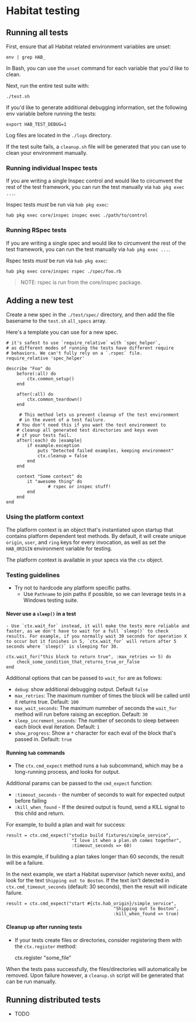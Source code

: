 # Habitat testing

## Running all tests

First, ensure that all Habitat related environment variables are unset:


	env | grep HAB_

In Bash, you can use the `unset` command for each variable that you'd like to clean.

Next, run the entire test suite with:

	./test.sh

If you'd like to generate additional debugging information, set the following env variable before running the tests:

	export HAB_TEST_DEBUG=1

Log files are located in the `./logs` directory.

If the test suite fails, a `cleanup.sh` file will be generated that you can use to clean your environment manually.

### Running individual Inspec tests

If you are writing a single Inspec control and would like to circumvent the rest of the test framework, you can run the test manually via `hab pkg exec ...`.

Inspec tests _must_ be run via `hab pkg exec`:

	hab pkg exec core/inspec inspec exec ./path/to/control

### Running RSpec tests

If you are writing a single spec and would like to circumvent the rest of the test framework, you can run the test manually via `hab pkg exec ...`.

Rspec tests _must_ be run via `hab pkg exec`:

	hab pkg exec core/inspec rspec ./spec/foo.rb

> NOTE: rspec is run from the core/inspec package.


## Adding a new test

Create a new spec in the `./test/spec/` directory, and then add the file basename to the `test.sh` `all_specs` array.

Here's a template you can use for a new spec.

```
# it's safest to use `require_relative` with `spec_helper`, 
# as different modes of running the tests have different require 
# behaviors. We can't fully rely on a `.rspec` file.
require_relative 'spec_helper'

describe "Foo" do
    before(:all) do
        ctx.common_setup()
    end

    after(:all) do
        ctx.common_teardown()
    end

	 # This method lets us prevent cleanup of the test environment
	 # in the event of a test failure.
    # You don't need this if you want the test environment to 
    # cleanup all generated test directories and keys even
    # if your tests fail.
    after(:each) do |example|
        if example.exception
            puts "Detected failed examples, keeping environment"
            ctx.cleanup = false
        end
    end

    context "Some context" do
        it "awesome thing" do
				# rspec or inspec stuff!
        end
    end
end
```

### Using the platform context

The platform context is an object that's instantiated upon startup that contains platform dependent test methods. By default, it will create unique `origin`, `user`, and `ring` keys for every invocation, as well as set the `HAB_ORIGIN` environment variable for testing.

The platform context is available in your specs via the `ctx` object.

### Testing guidelines

- Try not to hardcode any platform specific paths. 
	- Use `Pathname` to join paths if possible, so we can leverage tests in a Windows testing suite.

#### **Never use a `sleep()` in a test** 
	- Use `ctx.wait_for` instead, it will make the tests more reliable and faster, as we don't have to wait for a full `sleep()` to check results. For example, if you normally wait 30 seconds for operation X to occur but it finishes in 5, `ctx.wait_for` will return after 5 seconds where `sleep()` is sleeping for 30.

```
ctx.wait_for("this block to return true", :max_retries => 5) do
	check_some_condition_that_returns_true_or_false
end
```

Additional options that can be passed to `wait_for` are as follows:

- `debug`: show additional debugging output. Default `false`
- `max_retries`: The maximum number of times the block will be called until it returns true. Default: `100`
- `max_wait_seconds`: The maximum numnber of seconds the `wait_for` method will run before raising an exception. Default: `30`
- `sleep_increment_seconds`: The number of seconds to sleep between each block eval iteration. Default: `1`
- `show_progress`: Show a `*` character for each eval of the block that's passed in. Default: `true`


#### Running `hab` commands
- The `ctx.cmd_expect` method runs a `hab` subcommand, which may be a long-running process, and looks for output. 

Additional params can be passed to the `cmd_expect` function:
- `:timeout_seconds` - the number of seconds to wait for expected output before failing
- `:kill_when_found` - If the desired output is found, send a KILL signal to this child and return.

For example, to build a plan and wait for success:

```
result = ctx.cmd_expect("studio build fixtures/simple_service",
                         "I love it when a plan.sh comes together",
                         :timeout_seconds => 60)
```

In this example, if building a plan takes longer than 60 seconds, the result will be a failure.


In the next example, we start a Habitat supervisor (which never exits), and look for the text `Shipping out to Boston`. If the text isn't detected in `ctx.cmd_timeout_seconds` (default: 30 seconds), then the result will indicate failure.

```
result = ctx.cmd_expect("start #{ctx.hab_origin}/simple_service",
                                         "Shipping out to Boston",
                                         :kill_when_found => true)
```

#### Cleanup up after running tests

- If your tests create files or directories, consider registering them with the `ctx.register` method:

	ctx.register "some_file"

When the tests pass successfully, the files/directories will automatically be removed. Upon failure however, a `cleanup.sh` script will be generated that can be run manually.

## Running distributed tests

- TODO
